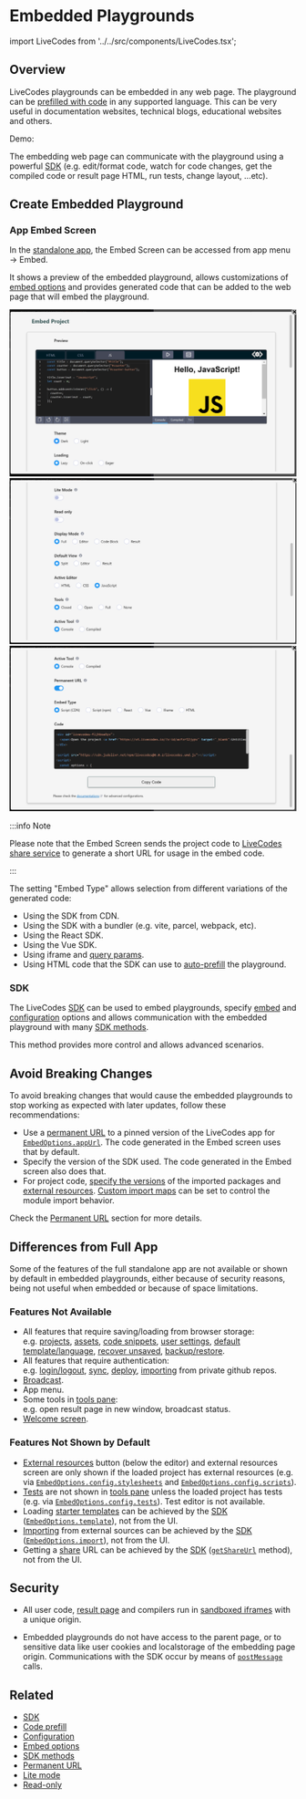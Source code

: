 # Embedded Playgrounds

import LiveCodes from '../../src/components/LiveCodes.tsx';

## Overview

LiveCodes playgrounds can be embedded in any web page. The playground can be [prefilled with code](./code-prefill.md) in any supported language. This can be very useful in documentation websites, technical blogs, educational websites and others.

Demo:

<LiveCodes template="javascript"></LiveCodes>

The embedding web page can communicate with the playground using a powerful [SDK](../sdk/index.md) (e.g. edit/format code, watch for code changes, get the compiled code or result page HTML, run tests, change layout, ...etc).

## Create Embedded Playground

### App Embed Screen

In the [standalone app](../getting-started.md#standalone-app), the Embed Screen can be accessed from app menu → Embed.

It shows a preview of the embedded playground, allows customizations of [embed options](../sdk/js-ts.md#embed-options) and provides generated code that can be added to the web page that will embed the playground.

![LiveCodes embed](../../static/img/screenshots/embed1.png)
![LiveCodes embed](../../static/img/screenshots/embed2.png)
![LiveCodes embed](../../static/img/screenshots/embed3.png)

:::info Note

Please note that the Embed Screen sends the project code to [LiveCodes share service](./share.md) to generate a short URL for usage in the embed code.

:::

The setting "Embed Type" allows selection from different variations of the generated code:

- Using the SDK from CDN.
- Using the SDK with a bundler (e.g. vite, parcel, webpack, etc).
- Using the React SDK.
- Using the Vue SDK.
- Using iframe and [query params](../configuration/query-params.md).
- Using HTML code that the SDK can use to [auto-prefill](./code-prefill.md#auto-prefill-from-page-dom) the playground.

### SDK

The LiveCodes [SDK](../sdk/index.md) can be used to embed playgrounds, specify [embed](../sdk/js-ts.md#embed-options) and [configuration](../configuration/index.md) options and allows communication with the embedded playground with many [SDK methods](../sdk/js-ts.md#sdk-methods).

This method provides more control and allows advanced scenarios.

## Avoid Breaking Changes

To avoid breaking changes that would cause the embedded playgrounds to stop working as expected with later updates, follow these recommendations:

- Use a [permanent URL](./permanent-url.md) to a pinned version of the LiveCodes app for [`EmbedOptions.appUrl`](../sdk/js-ts.md#appurl). The code generated in the Embed screen uses that by default.
- Specify the version of the SDK used. The code generated in the Embed screen also does that.
- For project code, [specify the versions](./module-resolution.md#package-version) of the imported packages and [external resources](./external-resources.md). [Custom import maps](./module-resolution.md#custom-module-resolution) can be set to control the module import behavior.

Check the [Permanent URL](./permanent-url.md) section for more details.

## Differences from Full App

Some of the features of the full standalone app are not available or shown by default in embedded playgrounds, either because of security reasons, being not useful when embedded or because of space limitations.

### Features Not Available

- All features that require saving/loading from browser storage:  
  e.g. [projects](./projects.md), [assets](./assets.md), [code snippets](./snippets.md), [user settings](./user-settings.md), [default template/language](./default-template-language.md), [recover unsaved](./recover.md), [backup/restore](./backup-restore.md).
- All features that require authentication:  
  e.g. [login/logout](./github-integration.md), [sync](./sync.md), [deploy](./deploy.md), [importing](./import.md) from private github repos.
- [Broadcast](./broadcast.md).
- App menu.
- Some tools in [tools pane](./tools-pane.md):  
  e.g. open result page in new window, broadcast status.
- [Welcome screen](./welcome.md).

### Features Not Shown by Default

- [External resources](./external-resources.md) button (below the editor) and external resources screen are only shown if the loaded project has external resources (e.g. via [`EmbedOptions.config.stylesheets`](../configuration/configuration-object.md#stylesheets) and [`EmbedOptions.config.scripts`](../configuration/configuration-object.md#scripts)).
- [Tests](./tests.md) are not shown in [tools pane](./tools-pane.md) unless the loaded project has tests (e.g. via [`EmbedOptions.config.tests`](../configuration/configuration-object.md#tests)). Test editor is not available.
- Loading [starter templates](./templates.md) can be achieved by the [SDK](../sdk/index.md) ([`EmbedOptions.template`](../sdk/js-ts.md#template)), not from the UI.
- [Importing](./import.md) from external sources can be achieved by the [SDK](../sdk/index.md) ([`EmbedOptions.import`](../sdk/js-ts.md#import)), not from the UI.
- Getting a [share](./share.md) URL can be achieved by the [SDK](../sdk/index.md) ([`getShareUrl`](../sdk/js-ts.md#getshareurl) method), not from the UI.

## Security

- All user code, [result page](./result.md) and compilers run in [sandboxed iframes](https://www.html5rocks.com/en/tutorials/security/sandboxed-iframes/) with a unique origin.

- Embedded playgrounds do not have access to the parent page, or to sensitive data like user cookies and localstorage of the embedding page origin. Communications with the SDK occur by means of [`postMessage`](https://developer.mozilla.org/en-US/docs/Web/API/Window/postMessage) calls.

## Related

- [SDK](../sdk/index.md)
- [Code prefill](./code-prefill.md)
- [Configuration](../configuration/index.md)
- [Embed options](../sdk/js-ts.md#embed-options)
- [SDK methods](../sdk/js-ts.md#sdk-methods)
- [Permanent URL](./permanent-url.md)
- [Lite mode](./lite.md)
- [Read-only](./read-only.md)
